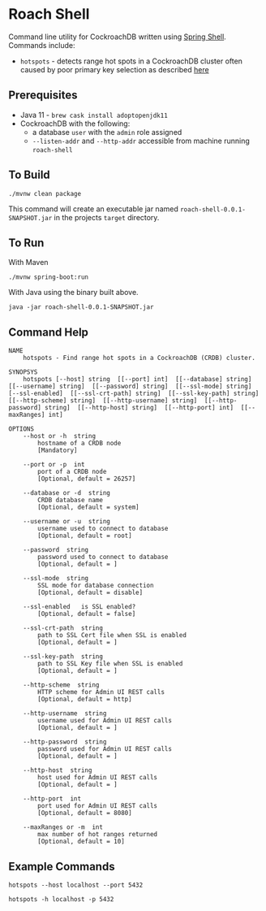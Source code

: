 # Roach Shell
Command line utility for CockroachDB written using [Spring Shell](https://projects.spring.io/spring-shell/).  Commands include:
* `hotspots` - detects range hot spots in a CockroachDB cluster often caused by poor primary key selection as described [here](https://www.cockroachlabs.com/docs/v19.2/performance-best-practices-overview.html#unique-id-best-practices)

## Prerequisites
* Java 11 - `brew cask install adoptopenjdk11`
* CockroachDB with the following:
    * a database `user` with the `admin` role assigned
    * `--listen-addr` and `--http-addr` accessible from machine running `roach-shell`

## To Build
```shell script
./mvnw clean package
```
This command will create an executable jar named `roach-shell-0.0.1-SNAPSHOT.jar` in the projects `target` directory.

## To Run
With Maven
```shell script
./mvnw spring-boot:run
```

With Java using the binary built above.
```shell script
java -jar roach-shell-0.0.1-SNAPSHOT.jar
````

## Command Help
```text
NAME
	hotspots - Find range hot spots in a CockroachDB (CRDB) cluster.

SYNOPSYS
	hotspots [--host] string  [[--port] int]  [[--database] string]  [[--username] string]  [[--password] string]  [[--ssl-mode] string]  [--ssl-enabled]  [[--ssl-crt-path] string]  [[--ssl-key-path] string]  [[--http-scheme] string]  [[--http-username] string]  [[--http-password] string]  [[--http-host] string]  [[--http-port] int]  [[--maxRanges] int]  

OPTIONS
	--host or -h  string
		hostname of a CRDB node
		[Mandatory]

	--port or -p  int
		port of a CRDB node
		[Optional, default = 26257]

	--database or -d  string
		CRDB database name
		[Optional, default = system]

	--username or -u  string
		username used to connect to database
		[Optional, default = root]

	--password  string
		password used to connect to database
		[Optional, default = ]

	--ssl-mode  string
		SSL mode for database connection
		[Optional, default = disable]

	--ssl-enabled	is SSL enabled?
		[Optional, default = false]

	--ssl-crt-path  string
		path to SSL Cert file when SSL is enabled
		[Optional, default = ]

	--ssl-key-path  string
		path to SSL Key file when SSL is enabled
		[Optional, default = ]

	--http-scheme  string
		HTTP scheme for Admin UI REST calls
		[Optional, default = http]

	--http-username  string
		username used for Admin UI REST calls
		[Optional, default = ]

	--http-password  string
		password used for Admin UI REST calls
		[Optional, default = ]

	--http-host  string
		host used for Admin UI REST calls
		[Optional, default = ]

	--http-port  int
		port used for Admin UI REST calls
		[Optional, default = 8080]

	--maxRanges or -m  int
		max number of hot ranges returned
		[Optional, default = 10]
```

## Example Commands
```
hotspots --host localhost --port 5432
```
```
hotspots -h localhost -p 5432
```